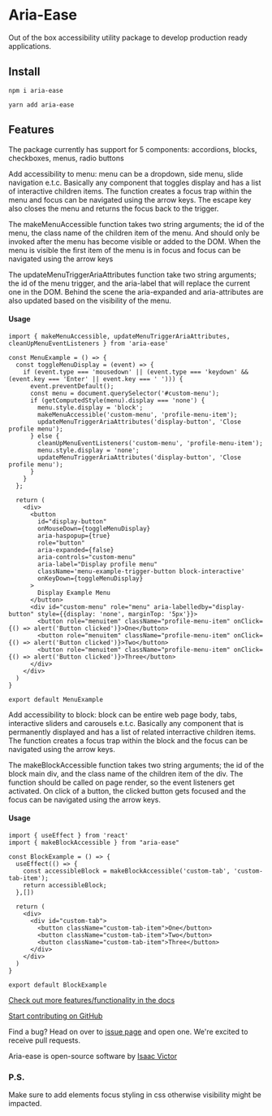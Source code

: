# Aria-Ease

Out of the box accessibility utility package to develop production ready applications.

## Install

`npm i aria-ease`

`yarn add aria-ease`

## Features

The package currently has support for 5 components: accordions, blocks, checkboxes, menus, radio buttons

Add accessibility to menu: menu can be a dropdown, side menu, slide navigation e.t.c. Basically any component that toggles display and has a list of interactive children items. The function creates a focus trap within the menu and focus can be navigated using the arrow keys. The escape key also closes the menu and returns the focus back to the trigger.

The makeMenuAccessible function takes two string arguments; the id of the menu, the class name of the children item of the menu. And should only be invoked after the menu has become visible or added to the DOM. When the menu is visible the first item of the menu is in focus and focus can be navigated using the arrow keys

The updateMenuTriggerAriaAttributes function take two string arguments; the id of the menu trigger, and the aria-label that will replace the current one in the DOM. Behind the scene the aria-expanded and aria-attributes are also updated based on the visibility of the menu.

#### Usage

```
import { makeMenuAccessible, updateMenuTriggerAriaAttributes, cleanUpMenuEventListeners } from 'aria-ease'

const MenuExample = () => {
  const toggleMenuDisplay = (event) => {
    if (event.type === 'mousedown' || (event.type === 'keydown' && (event.key === 'Enter' || event.key === ' '))) {
      event.preventDefault();
      const menu = document.querySelector('#custom-menu');
      if (getComputedStyle(menu).display === 'none') {
        menu.style.display = 'block';
        makeMenuAccessible('custom-menu', 'profile-menu-item');
        updateMenuTriggerAriaAttributes('display-button', 'Close profile menu');
      } else {
        cleanUpMenuEventListeners('custom-menu', 'profile-menu-item');
        menu.style.display = 'none';
        updateMenuTriggerAriaAttributes('display-button', 'Close profile menu');
      }
    }
  };

  return (
    <div>
      <button
        id="display-button"
        onMouseDown={toggleMenuDisplay}
        aria-haspopup={true}
        role="button"
        aria-expanded={false}
        aria-controls="custom-menu"
        aria-label="Display profile menu"
        className='menu-example-trigger-button block-interactive'
        onKeyDown={toggleMenuDisplay}
      >
        Display Example Menu
      </button>
      <div id="custom-menu" role="menu" aria-labelledby="display-button" style={{display: 'none', marginTop: '5px'}}>
        <button role="menuitem" className="profile-menu-item" onClick={() => alert('Button clicked')}>One</button>
        <button role="menuitem" className="profile-menu-item" onClick={() => alert('Button clicked')}>Two</button>
        <button role="menuitem" className="profile-menu-item" onClick={() => alert('Button clicked')}>Three</button>
      </div>
    </div>
  )
}

export default MenuExample
```

Add accessibility to block: block can be entire web page body, tabs, interactive sliders and carousels e.t.c. Basically any component that is permanently displayed and has a list of related interractive children items. The function creates a focus trap within the block and the focus can be navigated using the arrow keys.

The makeBlockAccessible function takes two string arguments; the id of the block main div, and the class name of the children item of the div. The function should be called on page render, so the event listeners get activated. On click of a button, the clicked button gets focused and the focus can be navigated using the arrow keys.

#### Usage

```
import { useEffect } from 'react'
import { makeBlockAccessible } from "aria-ease"

const BlockExample = () => {
  useEffect(() => {
    const accessibleBlock = makeBlockAccessible('custom-tab', 'custom-tab-item');
    return accessibleBlock;
  },[])

  return (
    <div>
      <div id="custom-tab">
        <button className="custom-tab-item">One</button>
        <button className="custom-tab-item">Two</button>
        <button className="custom-tab-item">Three</button>
      </div>
    </div>
  )
}

export default BlockExample
```

[Check out more features/functionality in the docs](https://aria-ease.vercel.app/docs)

[Start contributing on GitHub](https://github.com/aria-ease/aria-ease)

Find a bug? Head on over to [issue page](https://github.com/aria-ease/aria-ease/issues) and open one. We're excited to receive pull requests.

Aria-ease is open-source software by [Isaac Victor](https://isaacvictordev.web.app/)

### P.S.

Make sure to add elements focus styling in css otherwise visibility might be impacted.
